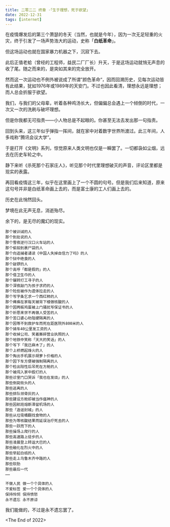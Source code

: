 ```yaml
---
title: 二零二二 终章 ·「生于理想，死于欲望」
date: 2022-12-31
tags: [internet]
---
```


在疫情爆发后的第三个萧瑟的冬天（当然，也就是今年），因为一次无足轻重的火灾，终于引发了一场声势浩大的运动，史称「**白纸革命**」。

但这场运动也就在国家暴力机器之下，沉寂下去。

此后正值老蛤（曾经的工程师，益民二厂厂长）升天，于是这场运动就悄无声息的收了尾。随之而来的，是突如其来的完全放开。

然而这一次运动也不例外被说成了所谓”颜色革命“，因而回溯历史，见每次运动皆有此结果，犹如1976年或1989年的天安门。不过也因此看清，理想永远是理想；而人总会折服于欲望。

我们，与我们的父母辈，听着各种鸡汤长大，但偏偏总会遇上一个倾倒的时代，一次又一次的洗刷与破坏理想。

但是你我都无可指责——小人物总是不起眼的。你甚至无法去发出那一句指责。

回到头来，这三年似乎弹指一挥间，就在家中对着数字世界所渡过。此三年间，人多戏称“腾讯会议大学”。

于是打开《文明》系列，惊觉原来人类文明也仅是一瞬罢了。一切都袅如尘烟，远去在历史车轮之中。

静下来听《杀死那个石家庄人》，听见那个时代里理想破灭的声音，评论区里都是现实的表露。

再回看疫情这三年，似乎在这里画上了一个不圆的句号。但是我们后来知道，原来这句号并非是白纸革命画上去的，而是富士康的工人们画上去的。

历史在此悄然回头。

梦境在此无声无息，消逝殆尽。

余下的，是无尽的魔幻的现实。

```
那个被训诫的人
那个到处说的人
那个雪夜逆行汉口火车站的人
那个偷拍到裹尸袋的人
那个向追捕者诵读《中国人失掉自信力了吗》的人
那个狱中绝食的人
那个敲锣的人
那个高呼「都是假的」的人
那个借卫生巾的人
那个辗转打工寻子的人
那个深夜敲门为孩子求药的人
那个险些被作为遗体拉走的人
那个写字条乞求一个西红柿的人
那个瘫痪在家每天被背下楼做核酸的人
那个因两板鸡蛋被上门骚扰写保证书的人
那个祈愿来世不再做人受苦的人
那个苦口婆心劝阻硬隔离的人
那个因等不到救护车而死在距医院外800米的人
那个骑车40公里发工资的人
那个收掉公司、笑着撕碎营业执照的人
那个地铁中笑称「天大的笑话」的人
那个写下「我已麻木了」的人
那个上桥燃起烽火的人
那个掏出手机展示胡萝卜价格的人
那个因下车方便被强制隔离的人
那个检出阳性后吊死在方舱的人
那个被闯入家中殴打的人
那些诊室门口哭诉「我也在发烧」的人
那些倒毙街头的人
那些逃离的人
那些排队领骨灰的人
那些建设方舱却被当作瘟神的人
那些因航班熔断滞留机场的人
那些「造谣封城」的人
那些从垃圾桶翻找食物的人
那些为等核酸结果而延误治疗死去的人
那些一跃而下的人
那些操场上爬行的人
那些高速路上徒步的人
那些凌晨登上转运大巴的人
那些融化在烈火中的人
那些举起白纸的人
那些走上乌鲁木齐中路的人
那些软肋
那些最后一代
……

不做人民 做一个个具体的人
不爱标签 爱一个个具体的人
保持怜悯 保持愤怒
永不遗忘 永不原谅
```

我们能做的，不过是永不遗忘罢了。

<The End of 2022>
